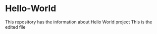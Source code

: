 # Hello-World
This repository has the information about Hello World project
This is the edited file 

